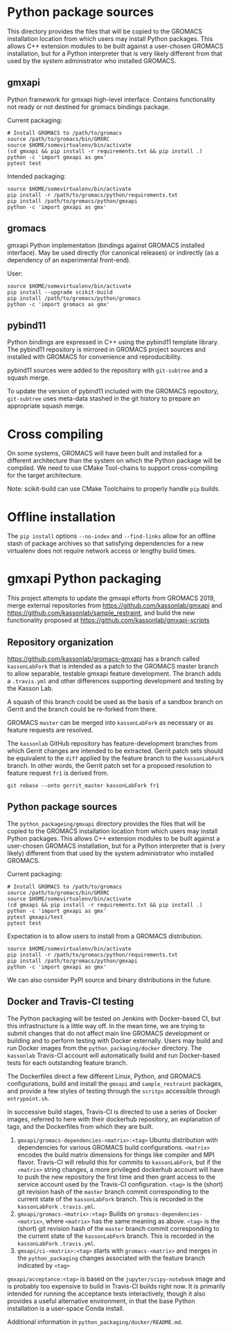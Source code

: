 # Python package sources

This directory provides the files that will be copied to the GROMACS installation location from which users may 
install Python packages.
This allows C++ extension modules to be built against a user-chosen GROMACS installation,
but for a Python interpreter that is very likely different from that used
by the system administrator who installed GROMACS.

## gmxapi

Python framework for gmxapi high-level interface. Contains functionality not ready or not destined for gromacs 
bindings package.

Current packaging:

    # Install GROMACS to /path/to/gromacs
    source /path/to/gromacs/bin/GMXRC
    source $HOME/somevirtualenv/bin/activate
    (cd gmxapi && pip install -r requirements.txt && pip install .)
    python -c 'import gmxapi as gmx'
    pytest test

Intended packaging:

    source $HOME/somevirtualenv/bin/activate
    pip install -r /path/to/gromacs/python/requirements.txt
    pip install /path/to/gromacs/python/gmxapi
    python -c 'import gmxapi as gmx'

## gromacs

gmxapi Python implementation (bindings against GROMACS installed interface).
May be used directly (for canonical releases) or indirectly (as a dependency of an experimental front-end).

User:

    source $HOME/somevirtualenv/bin/activate
    pip install --upgrade scikit-build
    pip install /path/to/gromacs/python/gromacs
    python -c 'import gromacs as gmx'

## pybind11

Python bindings are expressed in C++ using the pybind11 template library.
The pybind11 repository is mirrored in GROMACS project sources and
installed with GROMACS for convenience and reproducibility.

pybind11 sources were added to the repository with `git-subtree` and a squash merge.

To update the version of pybind11 included with the GROMACS repository,
`git-subtree` uses meta-data stashed in the git history to prepare an appropriate squash merge.

# Cross compiling

On some systems, GROMACS will have been built and installed for a different
architecture than the system on which the Python package will be compiled.
We need to use CMake Tool-chains to support cross-compiling for the target architecture.

Note: scikit-build can use CMake Toolchains to properly handle `pip` builds.

# Offline installation

The `pip install` options `--no-index` and `--find-links` allow for an offline stash of package archives so that 
satisfying dependencies for a new virtualenv does not require network access or lengthy build times.

# gmxapi Python packaging

This project attempts to update the gmxapi efforts from GROMACS 2019,
merge external repositories from
https://github.com/kassonlab/gmxapi
and
https://github.com/kassonlab/sample_restraint,
and build the new functionality proposed at
https://github.com/kassonlab/gmxapi-scripts

## Repository organization

https://github.com/kassonlab/gromacs-gmxapi has a branch called `kassonLabFork`
that is intended as a patch to the GROMACS master branch to allow separable, testable
gmxapi feature development. The branch adds a `.travis.yml` and other differences
supporting development and testing by the Kasson Lab.

A squash of this branch could be used as the basis of a sandbox branch on Gerrit
and the branch could be re-forked from there.

GROMACS `master` can be merged into `kassonLabFork` as necessary or as feature
requests are resolved.

The `kassonlab` GitHub repository has feature-development branches from which Gerrit
changes are intended to be extracted. Gerrit patch sets should be equivalent to the
`diff` applied by the feature branch to the `kassonLabFork` branch. In other words,
the Gerrit patch set for a proposed resolution to feature request `fr1`
is derived from.

    git rebase --onto gerrit_master kassonLabFork fr1

## Python package sources

The `python_packageing/gmxapi` directory provides the files that will be copied to the GROMACS installation location from which users may 
install Python packages.
This allows C++ extension modules to be built against a user-chosen GROMACS installation,
but for a Python interpreter that is (very likely) different from that used
by the system administrator who installed GROMACS.

Current packaging:

    # Install GROMACS to /path/to/gromacs
    source /path/to/gromacs/bin/GMXRC
    source $HOME/somevirtualenv/bin/activate
    (cd gmxapi && pip install -r requirements.txt && pip install .)
    python -c 'import gmxapi as gmx'
    pytest gmxapi/test
    pytest test

Expectation is to allow users to install from a GROMACS distribution.

    source $HOME/somevirtualenv/bin/activate
    pip install -r /path/to/gromacs/python/requirements.txt
    pip install /path/to/gromacs/python/gmxapi
    python -c 'import gmxapi as gmx'

We can also consider PyPI source and binary distributions in the future.

## Docker and Travis-CI testing

The Python packaging will be tested on Jenkins with Docker-based CI, but this
infrastructure is a little way off. In the mean time, we are trying to submit
changes that do not affect main line GROMACS development or building and to
perform testing with Docker externally. Users may build and run Docker images
from the `python_packaging/docker` directory. The `kassonlab` Travis-CI account
will automatically build and run Docker-based tests for each outstanding
feature branch.

The Dockerfiles direct a few different Linux, Python, and GROMACS configurations,
build and install the `gmxapi` and `sample_restraint` packages, and provide a
few styles of testing through the `scritps` accessible through `entrypoint.sh`.

In successive build stages, Travis-CI is directed to use a series of Docker images,
referred to here with their dockerhub repository, an explanation of tags,
and the Dockerfiles from which they are built.

1. `gmxapi/gromacs-dependencies-<matrix>:<tag>` Ubuntu distribution with dependencies for
   various GROMACS build configurations. `<matrix>` encodes the build matrix dimensions
   for things like compiler and MPI flavor. Travis-CI will rebuild this for commits to
   `kassonLabFork`, but if the `<matrix>` string changes, a more privileged dockerhub
   account will have to push the new repository the first time and then grant access
   to the service account used by the Travis-CI configuration.
   `<tag>` is the (short) git revision hash
   of the `master` branch commit corresponding to the current state of the `kassonLabFork`
   branch.
   This is recorded in the `kassonLabFork` `.travis.yml`.
2. `gmxapi/gromacs-<matrix>:<tag>` Builds on `gromacs-dependencies-<matrix>`, where
   `<matrix>` has the same meaning as above. `<tag>` is the (short) git revision hash
   of the `master` branch commit corresponding to the current state of the `kassonLabFork`
   branch.
   This is recorded in the `kassonLabFork` `.travis.yml`.
3. `gmxapi/ci-<matrix>:<tag>` starts with `gromacs-<matrix>` and merges in the
    `python_packaging` changes associated with the feature branch indicated by `<tag>`

`gmxapi/acceptance:<tag>` is based on the `jupyter/scipy-notebook` image and is probably
too expensive to build in Travis-CI builds right now.
It is primarily intended for running the acceptance tests interactively,
though it also provides a useful alternative environment,
in that the base Python installation is a user-space Conda install.

Additional information in `python_packaging/docker/README.md`.